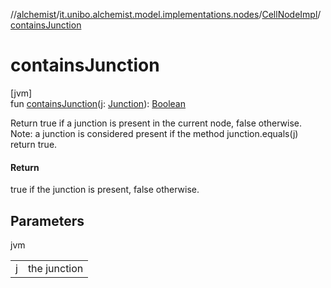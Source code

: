 //[alchemist](../../../index.md)/[it.unibo.alchemist.model.implementations.nodes](../index.md)/[CellNodeImpl](index.md)/[containsJunction](contains-junction.md)

# containsJunction

[jvm]\
fun [containsJunction](contains-junction.md)(j: [Junction](../../it.unibo.alchemist.model.implementations.molecules/-junction/index.md)): [Boolean](https://kotlinlang.org/api/latest/jvm/stdlib/kotlin/-boolean/index.html)

Return true if a junction is present in the current node, false otherwise. Note: a junction is considered present if the method junction.equals(j) return true.

#### Return

true if the junction is present, false otherwise.

## Parameters

jvm

| | |
|---|---|
| j | the junction |

